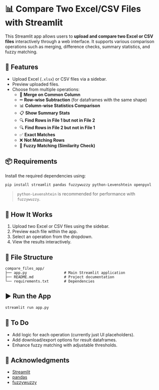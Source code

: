 
# 📊 Compare Two Excel/CSV Files with Streamlit

This Streamlit app allows users to **upload and compare two Excel or CSV files** interactively through a web interface. It supports various comparison operations such as merging, difference checks, summary statistics, and fuzzy matching.

## 🚀 Features

- Upload Excel (`.xlsx`) or CSV files via a sidebar.
- Preview uploaded files.
- Choose from multiple operations:
  - 🔗 **Merge on Common Column**
  - ➖ **Row-wise Subtraction** (for dataframes with the same shape)
  - 📊 **Column-wise Statistics Comparison**
  - 📋 **Show Summary Stats**
  - 🔍 **Find Rows in File 1 but not in File 2**
  - 🔍 **Find Rows in File 2 but not in File 1**
  - ✅ **Exact Matches**
  - ❌ **Not Matching Rows**
  - 🤖 **Fuzzy Matching (Similarity Check)**

## 📦 Requirements

Install the required dependencies using:

```bash
pip install streamlit pandas fuzzywuzzy python-Levenshtein openpyxl
```

> `python-Levenshtein` is recommended for performance with `fuzzywuzzy`.

## 🧠 How It Works

1. Upload two Excel or CSV files using the sidebar.
2. Preview each file within the app.
3. Select an operation from the dropdown.
4. View the results interactively.

## 📁 File Structure

```
compare_files_app/
├── app.py                 # Main Streamlit application
├── README.md              # Project documentation
└── requirements.txt       # Dependencies
```

## ▶️ Run the App

```bash
streamlit run app.py
```

## 🔧 To Do

- Add logic for each operation (currently just UI placeholders).
- Add download/export options for result dataframes.
- Enhance fuzzy matching with adjustable thresholds.

## 🙌 Acknowledgments

- [Streamlit](https://streamlit.io/)
- [pandas](https://pandas.pydata.org/)
- [fuzzywuzzy](https://github.com/seatgeek/fuzzywuzzy)
